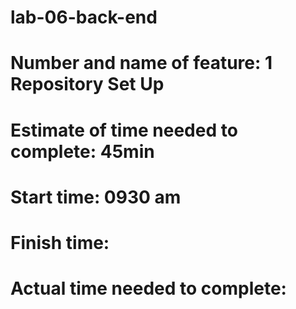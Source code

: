 # lab-06-back-end

# Number and name of feature: 1 Repository Set Up

# Estimate of time needed to complete: 45min

# Start time: 0930 am

# Finish time: 

# Actual time needed to complete: 
